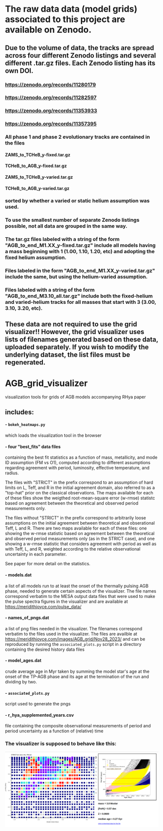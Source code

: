 # The raw data data (model grids) associated to this project are available on Zenodo. 
## Due to the volume of data, the tracks are spread across four different Zenodo listings and several different .tar.gz files. Each Zenodo listing has its own DOI.

### https://zenodo.org/records/11280179
### https://zenodo.org/records/11282597
### https://zenodo.org/records/11353933
### https://zenodo.org/records/11357395

### All phase 1 and phase 2 evolutionary tracks are contained in the files 
#### ZAMS_to_TCHeB_y-fixed.tar.gz
#### TCHeB_to_AGB_y-fixed.tar.gz
#### ZAMS_to_TCHeB_y-varied.tar.gz
#### TCHeB_to_AGB_y-varied.tar.gz
### sorted by whether a varied or static helium assumption was used. 


### To use the smallest number of separate Zenodo listings possible, not all data are grouped in the same way. 
### The tar.gz files labeled with a string of the form "AGB_to_end_M1.XX_y-fixed.tar.gz" include all models having a mass beginning with 1 (1.00, 1.10, 1.20, etc) and adopting the fixed helium assumption. 
### Files labeled in the form "AGB_to_end_M1.XX_y-varied.tar.gz" include the same, but using the helium-varied assumption. 

###  Files labeled with a string of the form "AGB_to_end_M3.10_all.tar.gz" include both the fixed-helium and varied-helium tracks for all masses that start with 3 (3.00, 3.10, 3.20, etc).

## These data are not required to use the grid visualizer!! However, the grid visualizer uses lists of filenames generated based on these data, uploaded separately. If you wish to modify the underlying dataset, the list files must be regenerated. 

<!-- ### helium-fixed grid
#### phase 1
ZAMS_to_TCHeB_y-fixed.tar.gz

#### phase 2
TCHeB_to_AGB_y-fixed.tar.gz

#### phase 3
AGB_to_end_M1.XX_y-fixed.tar.gz  
AGB_to_end_M2.XX_y-fixed.tar.gz 
AGB_to_end_M3.XX_y-fixed.tar.gz  
AGB_to_end_M4.XX_y-fixed.tar.gz
AGB_to_end_M5.XX_y-fixed.tar.gz

### helium-varied grid
#### phase 1
ZAMS_to_TCHeB_y-varied.tar.gz

#### phase 2
TCHeB_to_AGB_y-varied.tar.gz

#### phase 3
AGB_to_end_M1.XX_y-varied.tar.gz  
AGB_to_end_M2.XX_y-varied.tar.gz 
AGB_to_end_M3.XX_y-varied.tar.gz  
AGB_to_end_M4.XX_y-varied.tar.gz
AGB_to_end_M5.XX_y-varied.tar.gz



 -->
# AGB_grid_visualizer
visualization tools for grids of AGB models accompanying RHya paper

## includes:
#### - `bokeh_heatmaps.py`
which loads the visualization tool in the browser 
#### - four "best_fits" data files
 containing the best fit statistics as a function of mass, metallicity, and mode ID assumption (FM vs O1), computed according to different assumptions regarding agreement with period, luminosity, effective temperature, and radius. 
	
 The files with "STRICT" in the prefix correspond to an assumption of hard limits on L, Teff, and R in the initial agreement domain, also referred to as a "top-hat" prior on the classical observations. The maps available for each of these files show the weigthed root-mean-square error (w-rmse) statistc based on agreement between the theoretical and observed period measurements only. 
	
 The files without "STRICT" in the prefix correspond to arbitrarily loose assumptions on the initial agreement between theoretical and obserational Teff, L and R. There are two maps available for each of these files: one showing the w-rmse statistic based on agreement between the theoretical and observed period measurements only (as in the STRICT case), and one showing a w-rmse statistic that considers agreement with period as well as with Teff, L, and R, weighted according to the relative observational uncertainty in each parameter.

See paper for more detail on the statistics.  
#### - models.dat
 a list of all models run to at least the onset of the thermally pulsing AGB phase, needed to generate certain aspects of the visualizer. 
 The file names correspond verbatim to the MESA output data files that were used to make the pulse spectra figures in the visualizer and are available at https://meridithjoyce.com/pulse_data/

#### - names_of_pngs.dat
 a list of png files needed in the visualizer. The filenames correspond verbatim to the files used in the visualizer. The files are availble at https://meridithjoyce.com/images/AGB_grid/Nov28_2023/ and can be reproduced by running the `associated_plots.py` script in a directory containing the desired history data files 

#### - model_ages.dat
 crude average age in Myr taken by summing the model star's age at the onset of the TP-AGB phase and its age at the termination of the run and dividing by two.  


#### - `associated_plots.py`
  script used to generate the pngs 

#### - r_hya_supplemented_years.csv
  file containing the composite observational measurements of period and period uncertainty as a function of (relative) time


### The visualizer is supposed to behave like this:
![alt text](https://github.com/mjoyceGR/AGB_grid_visualizer/blob/main/visualizer_screenshot.png?raw=true)